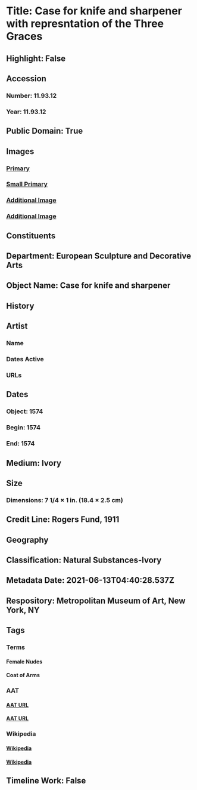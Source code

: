 # Title: Case for knife and sharpener with represntation of the Three Graces
## Highlight: False
## Accession
### Number: 11.93.12
### Year: 11.93.12
## Public Domain: True
## Images
### [Primary](https://images.metmuseum.org/CRDImages/es/original/DP-21041-113.jpg)
### [Small Primary](https://images.metmuseum.org/CRDImages/es/web-large/DP-21041-113.jpg)
### [Additional Image](https://images.metmuseum.org/CRDImages/es/original/DP-21041-114.jpg)
### [Additional Image](https://images.metmuseum.org/CRDImages/es/original/DP-21041-116.jpg)
## Constituents
## Department: European Sculpture and Decorative Arts
## Object Name: Case for knife and sharpener
## History
## Artist
### Name
### Dates Active
### URLs
## Dates
### Object: 1574
### Begin: 1574
### End: 1574
## Medium: Ivory
## Size
### Dimensions: 7 1/4 × 1 in. (18.4 × 2.5 cm)
## Credit Line: Rogers Fund, 1911
## Geography
## Classification: Natural Substances-Ivory
## Metadata Date: 2021-06-13T04:40:28.537Z
## Respository: Metropolitan Museum of Art, New York, NY
## Tags
### Terms
#### Female Nudes
#### Coat of Arms
### AAT
#### [AAT URL](http://vocab.getty.edu/page/aat/300189568)
#### [AAT URL](http://vocab.getty.edu/page/aat/300126352)
### Wikipedia
#### [Wikipedia]()
#### [Wikipedia]()
## Timeline Work: False